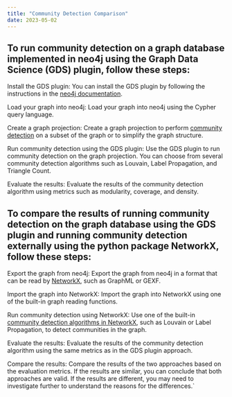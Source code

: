 ```yaml
---
title: "Community Detection Comparison"
date: 2023-05-02
---
```


## To run community detection on a graph database implemented in neo4j using the Graph Data Science (GDS) plugin, follow these steps:

Install the GDS plugin: You can install the GDS plugin by following the instructions in the <a rel="noopener noreferrer" target="_blank" href="https://neo4j.com/docs/graph-data-science/current/installation/">neo4j documentation</a>.

Load your graph into neo4j: Load your graph into neo4j using the Cypher query language.

Create a graph projection: Create a graph projection to perform <a rel="noopener noreferrer" target="_blank" href="https://neo4j.com/docs/graph-data-science/current/algorithms/community/">community detection</a> on a subset of the graph or to simplify the graph structure.

Run community detection using the GDS plugin: Use the GDS plugin to run community detection on the graph projection. You can choose from several community detection algorithms such as Louvain, Label Propagation, and Triangle Count.

Evaluate the results: Evaluate the results of the community detection algorithm using metrics such as modularity, coverage, and density.

## To compare the results of running community detection on the graph database using the GDS plugin and running community detection externally using the python package NetworkX, follow these steps:

Export the graph from neo4j: Export the graph from neo4j in a format that can be read by <a rel="noopener noreferrer" target="_blank" href="https://networkx.org/documentation/stable/tutorial.html">NetworkX</a>, such as GraphML or GEXF.

Import the graph into NetworkX: Import the graph into NetworkX using one of the built-in graph reading functions.

Run community detection using NetworkX: Use one of the built-in <a rel="noopener noreferrer" target="_blank" href="https://networkx.org/documentation/stable/reference/algorithms/community.html">community detection algorithms in NetworkX</a>, such as Louvain or Label Propagation, to detect communities in the graph.

Evaluate the results: Evaluate the results of the community detection algorithm using the same metrics as in the GDS plugin approach.

Compare the results: Compare the results of the two approaches based on the evaluation metrics. If the results are similar, you can conclude that both approaches are valid. If the results are different, you may need to investigate further to understand the reasons for the differences.`
